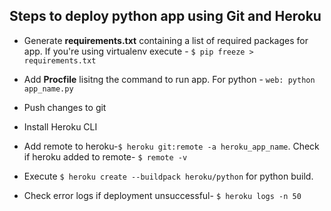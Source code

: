 ## Steps to deploy python app using Git and Heroku

* Generate **requirements.txt** containing a list of required packages for app. If you're using virtualenv execute - `$ pip freeze > requirements.txt`

* Add **Procfile** lisitng the command to run app. For python - `web: python app_name.py`

* Push changes to git 

* Install Heroku CLI

* Add remote to heroku-`$ heroku git:remote -a heroku_app_name`. Check if heroku added to remote- `$ remote -v`

* Execute `$ heroku create --buildpack heroku/python` for python build. 

* Check error logs if deployment unsuccessful- `$ heroku logs -n 50`
